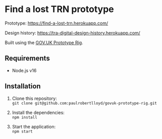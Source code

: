 # Find a lost TRN prototype

Prototype: https://find-a-lost-trn.herokuapp.com/

Design history: https://tra-digital-design-history.herokuapp.com/

Built using the [GOV.UK Prototype Rig](https://govuk-prototype-rig.herokuapp.com).

## Requirements

* Node.js v16

## Installation

1. Clone this repository:\
`git clone git@github.com:paulrobertlloyd/govuk-prototype-rig.git`

2. Install the dependencies:\
`npm install`

3. Start the application:\
`npm start`
